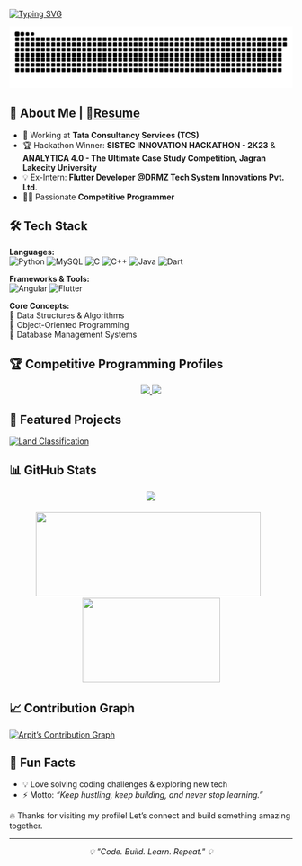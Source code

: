 [![Typing SVG](https://readme-typing-svg.herokuapp.com?font=Fira+Code&pause=500&color=C71585&width=435&lines=👋+Hey,+I’m+Arpit+Patel;I'm+a+Competitive+Programmer;Loves+Tech+Stuff)](https://git.io/typing-svg)

<!--
## 🏅 GitHub Trophies
![trophy](https://github-profile-trophy.vercel.app/?username=ArpitPatel21&theme=radical&no-frame=true&no-bg=true&margin-w=15)

![GitHub Followers](https://img.shields.io/github/followers/ArpitPatel21?label=Followers&style=social)  
![GitHub Stars](https://img.shields.io/github/stars/ArpitPatel21?affiliations=OWNER%2CCOLLABORATOR&style=social)  

[![Portfolio](https://img.shields.io/badge/Portfolio-000?logo=vercel&logoColor=white)](#)  
[![Email](https://img.shields.io/badge/Email-D14836?logo=gmail&logoColor=white)](#)  
![Profile Views](https://komarev.com/ghpvc/?username=ArpitPatel21&label=Profile%20Views&color=0e75b6&style=flat)  
[![LinkedIn](https://img.shields.io/badge/LinkedIn-blue?logo=linkedin&logoColor=white)](#)  
-->
![snake gif](https://github.com/ArpitPatel21/ArpitPatel21/blob/output/github-snake-dark.svg)

## 💼 About Me | 🔗[Resume](./ResumeTCS.pdf)  
- 🚀 Working at **Tata Consultancy Services (TCS)**  
- 🏆 Hackathon Winner: **SISTEC INNOVATION HACKATHON - 2K23** & **ANALYTICA 4.0 - The Ultimate Case Study Competition, Jagran Lakecity University**  
- 💡 Ex-Intern: **Flutter Developer @DRMZ Tech System Innovations Pvt. Ltd.**  
- 👨‍💻 Passionate **Competitive Programmer**  


## 🛠️ Tech Stack  

**Languages:**  
![Python](https://img.shields.io/badge/Python-C71585?logo=python&logoColor=white) 
![MySQL](https://img.shields.io/badge/MySQL-C71585?logo=mysql&logoColor=white) 
![C](https://img.shields.io/badge/C-C71585?logo=c&logoColor=white) 
![C++](https://img.shields.io/badge/C++-C71585?logo=cplusplus&logoColor=white) 
![Java](https://img.shields.io/badge/Java-C71585?logo=java&logoColor=white)
![Dart](https://img.shields.io/badge/Dart-C71585?logo=dart&logoColor=white)


**Frameworks & Tools:**  
![Angular](https://img.shields.io/badge/Angular-C71585?logo=angular&logoColor=white) 
![Flutter](https://img.shields.io/badge/Flutter-C71585?logo=flutter&logoColor=white)


**Core Concepts:**  
📌 Data Structures & Algorithms  
📌 Object-Oriented Programming  
📌 Database Management Systems  


## 🏆 Competitive Programming Profiles
<div align="center">
  <a href="https://leetcode.com/Arpit_Patel_07/">
    <img src="https://leetcard.jacoblin.cool/Arpit_Patel_07?theme=dark&font=Source%20Code%20Pro&ext=activity" height="300" />
  </a>
  <a href="https://codeforces.com/profile/ArpitPatel07">
    <img src="https://codeforces-readme-stats.vercel.app/api/card?username=ArpitPatel07" height="300" />
  </a>
</div>


## 📌 Featured Projects  
[![Land Classification](https://github-readme-stats.vercel.app/api/pin/?username=ArpitPatel21&repo=Land-Classification&theme=radical)](https://github.com/ArpitPatel21/Land-Classification)  


## 📊 GitHub Stats
<div align="center">
  <!-- Main GitHub Stats -->
  <img src="https://github-readme-stats.vercel.app/api?username=ArpitPatel21&show_icons=true&theme=radical" width="500" />
  <br><br>
  <!-- Streak + Top Languages below, same size -->
  <img src="https://github-readme-streak-stats.herokuapp.com/?user=ArpitPatel21&theme=radical" width="400" height="150" style="margin-right: 10px;" />
  <img src="https://github-readme-stats.vercel.app/api/top-langs/?username=ArpitPatel21&layout=compact&theme=radical" width="245" height="150" />
</div>


## 📈 Contribution Graph  
[![Arpit’s Contribution Graph](https://github-readme-activity-graph.vercel.app/graph?username=ArpitPatel21&bg_color=0d0d0d&color=C71585&line=FF1493&point=C71585&hide_border=true)](https://github.com/ArpitPatel21)

## 🎯 Fun Facts  
- 💡 Love solving coding challenges & exploring new tech  
- ⚡ Motto: *“Keep hustling, keep building, and never stop learning.”*  


🔥 Thanks for visiting my profile! Let’s connect and build something amazing together.  

---
<p align="center"> 
  <i>💡 "Code. Build. Learn. Repeat." 💡</i>
</p>
